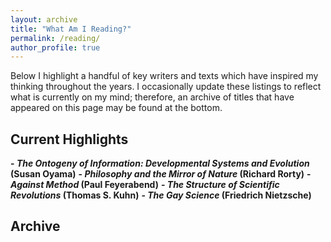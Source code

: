 ```yaml
---
layout: archive
title: "What Am I Reading?"
permalink: /reading/
author_profile: true
---
```


Below I highlight a handful of key writers and texts which have inspired my thinking throughout the years. I occasionally update these listings to reflect what is currently on my mind; therefore, an archive of titles that have appeared on this page may be found at the bottom.

## Current Highlights

**- *The Ontogeny of Information: Developmental Systems and Evolution* (Susan Oyama)**
**- *Philosophy and the Mirror of Nature* (Richard Rorty)**
**- *Against Method* (Paul Feyerabend)**
**- *The Structure of Scientific Revolutions* (Thomas S. Kuhn)**
**- *The Gay Science* (Friedrich Nietzsche)**

## Archive

